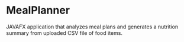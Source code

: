 # MealPlanner
 JAVAFX application that analyzes meal plans and generates a nutrition summary from uploaded CSV file of food items.
